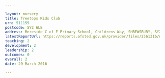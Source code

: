 ```yaml
---

layout: nursery
title: Treetops Kids Club
urn: 511155
postcode: SY2 6LE
address: Mereside C of E Primary School, Childrens Way, SHREWSBURY, SY2 6LE
latestReportUrl: https://reports.ofsted.gov.uk/provider/files/2561316/urn/511155.pdf
teaching: 2
development: 2
leadership: 2
outcomes: 0
overall: 2
date: 29 March 2016

---
```

